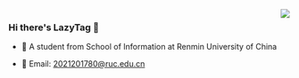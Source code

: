 <img align="right" src="https://github-readme-stats.vercel.app/api?username=Lazy-Tag&show_icons=true&icon_color=CE1D2D&text_color=718096&bg_color=ffffff&hide_title=true" />

### Hi there's LazyTag 👋

- :orange_book: A student from School of Information at Renmin University of China
 
- :hammer: Email: 2021201780@ruc.edu.cn
